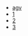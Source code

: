 <!-- 侧边栏 docs/_sidebar.md -->
* [agv](https://www.nexmaker.com)
* [1](lab/lab.md)
* [2](agv/agv.md)
* [3](prototype/prototype.md)

